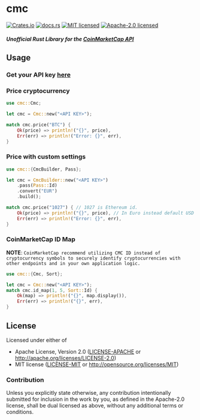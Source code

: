 # cmc


[![Crates.io](https://img.shields.io/crates/v/cmc)](https://crates.io/crates/cmc)
[![docs.rs](https://img.shields.io/docsrs/cmc)](https://docs.rs/crate/cmc/latest)
[![MIT licensed](https://img.shields.io/badge/License-MIT-blue.svg)](./LICENSE-MIT)
[![Apache-2.0 licensed](https://img.shields.io/badge/License-Apache%202.0-blue.svg)](./LICENSE-APACHE)

##### Unofficial Rust Library for the [CoinMarketCap API](https://coinmarketcap.com/api/)

## Usage


### Get your API key [here](https://coinmarketcap.com/api/)


### Price cryptocurrency
```rust
use cmc::Cmc;

let cmc = Cmc::new("<API KEY>");

match cmc.price("BTC") {
    Ok(price) => println!("{}", price),
    Err(err) => println!("Error: {}", err),
}
```


 ### Price with custom settings

```rust
use cmc::{CmcBuilder, Pass};

let cmc = CmcBuilder::new("<API KEY>")
    .pass(Pass::Id)
    .convert("EUR")
    .build();

match cmc.price("1027") { // 1027 is Ethereum id.
    Ok(price) => println!("{}", price), // In Euro instead default USD
    Err(err) => println!("Error: {}", err),
}
```


### CoinMarketCap ID Map
**NOTE**: `CoinMarketCap recommend utilizing CMC ID instead of cryptocurrency symbols to securely identify cryptocurrencies with other endpoints and in your own application logic.`
```rust
use cmc::{Cmc, Sort};

let cmc = Cmc::new("<API KEY>");
match cmc.id_map(1, 5, Sort::Id) {
    Ok(map) => println!("{}", map.display()),
    Err(err) => println!("{}", err),
}
```


## License



Licensed under either of

- Apache License, Version 2.0 ([LICENSE-APACHE](LICENSE-APACHE) or http://apache.org/licenses/LICENSE-2.0)
- MIT license ([LICENSE-MIT](LICENSE-MIT) or http://opensource.org/licenses/MIT)

### Contribution

Unless you explicitly state otherwise, any contribution intentionally submitted
for inclusion in the work by you, as defined in the Apache-2.0 license, shall
be dual licensed as above, without any additional terms or conditions.
